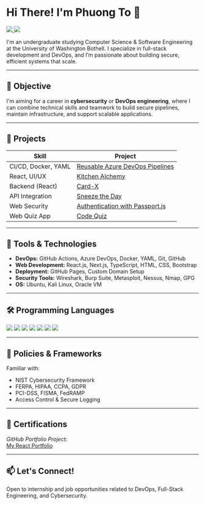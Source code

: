 # Hi There! I'm Phuong To 👋

<a href="https://www.linkedin.com/in/phuong-y-to/">
  <img src="https://img.shields.io/badge/-LinkedIn-0072b1?&style=for-the-badge&logo=linkedin&logoColor=white" />
</a>
<a href="https://github.com/phuongtoVN/my-react-portfolio.git">
  <img src="https://img.shields.io/badge/-Portfolio-FFD700?&style=for-the-badge&logo=googledocs&logoColor=white" />
</a>

I'm an undergraduate studying Computer Science & Software Engineering at the University of Washington Bothell. I specialize in full-stack development and DevOps, and I’m passionate about building secure, efficient systems that scale.

---

## 💼 Objective

I'm aiming for a career in **cybersecurity** or **DevOps engineering**, where I can combine technical skills and teamwork to build secure pipelines, maintain infrastructure, and support scalable applications.

---

## 🚀 Projects

| Skill                | Project |
|---------------------|---------|
| CI/CD, Docker, YAML | [Reusable Azure DevOps Pipelines](https://github.com/phuongtoVN/devops-pipeline-template) |
| React, UI/UX        | [Kitchen Alchemy](https://github.com/Zed-CSP/codeConnoisseurs) |
| Backend (React)     | [Card-X](https://github.com/escotoj/Card-X) |
| API Integration     | [Sneeze the Day](https://github.com/Zed-CSP/dangerForce-Proj-1) |
| Web Security        | [Authentication with Passport.js](https://github.com/RaineJohnson/Authentication-with-passport.js) |
| Web Quiz App        | [Code Quiz](https://github.com/phuongtoVN/Code-quiz) |

---

## 🧰 Tools & Technologies

- **DevOps:** GitHub Actions, Azure DevOps, Docker, YAML, Git, GitHub
- **Web Development:** React.js, Next.js, TypeScript, HTML, CSS, Bootstrap
- **Deployment:** GitHub Pages, Custom Domain Setup
- **Security Tools:** Wireshark, Burp Suite, Metasploit, Nessus, Nmap, GPG
- **OS:** Ubuntu, Kali Linux, Oracle VM

---

## 🛠 Programming Languages

<a href="https://www.python.org"><img src="https://img.shields.io/badge/-Python-3776AB?style=for-the-badge&logo=Python&logoColor=white"/></a>
<a href="https://isocpp.org/"><img src="https://img.shields.io/badge/-C++-00599C?style=for-the-badge&logo=C%2B%2B&logoColor=white"/></a>
<a href="https://www.java.com/"><img src="https://img.shields.io/badge/-Java-007396?style=for-the-badge&logo=Java&logoColor=white"/></a>
<a href="https://developer.mozilla.org/en-US/docs/Web/JavaScript"><img src="https://img.shields.io/badge/-JavaScript-F7DF1E?style=for-the-badge&logo=JavaScript&logoColor=black"/></a>
<a href="https://www.gnu.org/software/bash/"><img src="https://img.shields.io/badge/-Bash-4EAA25?style=for-the-badge&logo=GNU-Bash&logoColor=white"/></a>
<a href="https://en.wikipedia.org/wiki/SQL"><img src="https://img.shields.io/badge/-SQL-003B57?style=for-the-badge&logo=MySQL&logoColor=white"/></a>
<a href="https://www.latex-project.org/"><img src="https://img.shields.io/badge/-LaTeX-008080?style=for-the-badge&logo=latex&logoColor=white"/></a>

---

## 📜 Policies & Frameworks

Familiar with:
- NIST Cybersecurity Framework
- FERPA, HIPAA, CCPA, GDPR
- PCI-DSS, FISMA, FedRAMP
- Access Control & Secure Logging

---

## 📄 Certifications

*GitHub Portfolio Project:*  
[My React Portfolio](https://github.com/phuongtoVN/my-react-portfolio.git)

---

## 📫 Let's Connect!
Open to internship and job opportunities related to DevOps, Full-Stack Engineering, and Cybersecurity.
